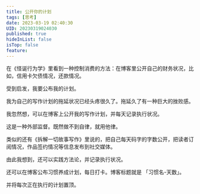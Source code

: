 ```yaml
---
title: 公开你的计划
tags: [思考]
date: 2023-03-19 02:40:30
UID: 20230319024030
published: true
hideInList: false
isTop: false
feature: 
---
```

在《怪诞行为学》里看到一种控制消费的方法：在博客里公开自己的财务状况，比如，信用卡欠债情况，还款情况。

受到启发，我要公布我的计划。

我为自己的写作计划的拖延状况已经头疼很久了。拖延久了有一种巨大的挫败感。

我忽然想，可以在博客上公开我的写作计划，并每天记录执行状况。

这是一种外部监督。既然做不到自律，就用他律。
<!--more-->

类似的还有《拆解一切故事写作》里说的，把自己每天码字的字数公开，把读者订阅情况，作品签约情况等信息发布到社交媒体。

由此我想到，还可以实践方法论，并记录执行状况。

还可以在博客公布习惯养成计划，每日打卡。博客标题就是 「习惯名-天数」。

并将每次正在执行的计划置顶。